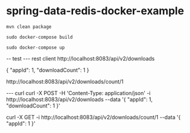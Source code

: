 # spring-data-redis-docker-example

```
mvn clean package

sudo docker-compose build

sudo docker-compose up
```



-- test
--- rest client 
http://localhost:8083/api/v2/downloads

{
  "appId": 1,
  "downloadCount": 1
}

http://localhost:8083/api/v2/downloads/count/1


--- curl
curl -X POST -H 'Content-Type: application/json' -i http://localhost:8083/api/v2/downloads --data '{
  "appId": 1,
  "downloadCount": 1
}'

curl -X GET -i http://localhost:8083/api/v2/downloads/count/1 --data '{
  "appId": 1
}'